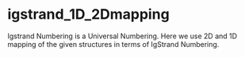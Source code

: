 # igstrand_1D_2Dmapping

Igstrand Numbering is a Universal Numbering. Here we use 2D and 1D mapping of the given structures in terms of IgStrand Numbering.
